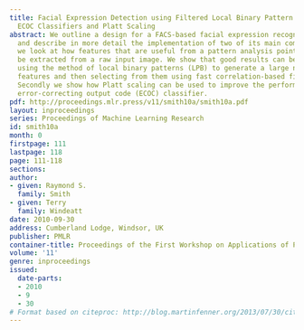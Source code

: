 ```yaml
---
title: Facial Expression Detection using Filtered Local Binary Pattern Features with
  ECOC Classifiers and Platt Scaling
abstract: We outline a design for a FACS-based facial expression recognition system
  and describe in more detail the implementation of two of its main components. Firstly
  we look at how features that are useful from a pattern analysis point of view can
  be extracted from a raw input image. We show that good results can be obtained by
  using the method of local binary patterns (LPB) to generate a large number of candidate
  features and then selecting from them using fast correlation-based filtering (FCBF).
  Secondly we show how Platt scaling can be used to improve the performance of an
  error-correcting output code (ECOC) classifier.
pdf: http://proceedings.mlr.press/v11/smith10a/smith10a.pdf
layout: inproceedings
series: Proceedings of Machine Learning Research
id: smith10a
month: 0
firstpage: 111
lastpage: 118
page: 111-118
sections: 
author:
- given: Raymond S.
  family: Smith
- given: Terry
  family: Windeatt
date: 2010-09-30
address: Cumberland Lodge, Windsor, UK
publisher: PMLR
container-title: Proceedings of the First Workshop on Applications of Pattern Analysis
volume: '11'
genre: inproceedings
issued:
  date-parts:
  - 2010
  - 9
  - 30
# Format based on citeproc: http://blog.martinfenner.org/2013/07/30/citeproc-yaml-for-bibliographies/
---
```

